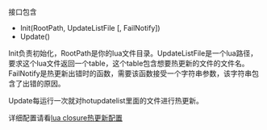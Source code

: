 接口包含
- Init(RootPath, UpdateListFile [, FailNotify])
- Update()

Init负责初始化，RootPath是你的lua文件目录。UpdateListFile是一个lua路径，要求这个lua文件返回一个table，这个table包含想要热更新的文件的文件名。FailNotify是热更新出错时的函数，需要该函数接受一个字符串参数，该字符串包含了出错的原因。

Update每运行一次就对hotupdatelist里面的文件进行热更新。

详细配置请看[lua closure热更新配置](http://asqbtcupid.github.io/hotupdte-implement/)
